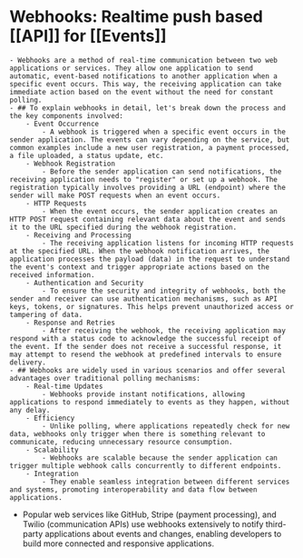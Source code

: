 # Webhooks: Realtime push based [[API]] for [[Events]]
	- Webhooks are a method of real-time communication between two web applications or services. They allow one application to send automatic, event-based notifications to another application when a specific event occurs. This way, the receiving application can take immediate action based on the event without the need for constant polling.
	- ## To explain webhooks in detail, let's break down the process and the key components involved:
		- Event Occurrence
			- A webhook is triggered when a specific event occurs in the sender application. The events can vary depending on the service, but common examples include a new user registration, a payment processed, a file uploaded, a status update, etc.
		- Webhook Registration
			- Before the sender application can send notifications, the receiving application needs to "register" or set up a webhook. The registration typically involves providing a URL (endpoint) where the sender will make POST requests when an event occurs.
		- HTTP Requests
			- When the event occurs, the sender application creates an HTTP POST request containing relevant data about the event and sends it to the URL specified during the webhook registration.
		- Receiving and Processing
			- The receiving application listens for incoming HTTP requests at the specified URL. When the webhook notification arrives, the application processes the payload (data) in the request to understand the event's context and trigger appropriate actions based on the received information.
		- Authentication and Security
			- To ensure the security and integrity of webhooks, both the sender and receiver can use authentication mechanisms, such as API keys, tokens, or signatures. This helps prevent unauthorized access or tampering of data.
		- Response and Retries
			- After receiving the webhook, the receiving application may respond with a status code to acknowledge the successful receipt of the event. If the sender does not receive a successful response, it may attempt to resend the webhook at predefined intervals to ensure delivery.
	- ## Webhooks are widely used in various scenarios and offer several advantages over traditional polling mechanisms:
		- Real-time Updates
			- Webhooks provide instant notifications, allowing applications to respond immediately to events as they happen, without any delay.
		- Efficiency
			- Unlike polling, where applications repeatedly check for new data, webhooks only trigger when there is something relevant to communicate, reducing unnecessary resource consumption.
		- Scalability
			- Webhooks are scalable because the sender application can trigger multiple webhook calls concurrently to different endpoints.
		- Integration
			- They enable seamless integration between different services and systems, promoting interoperability and data flow between applications.
- Popular web services like GitHub, Stripe (payment processing), and Twilio (communication APIs) use webhooks extensively to notify third-party applications about events and changes, enabling developers to build more connected and responsive applications.